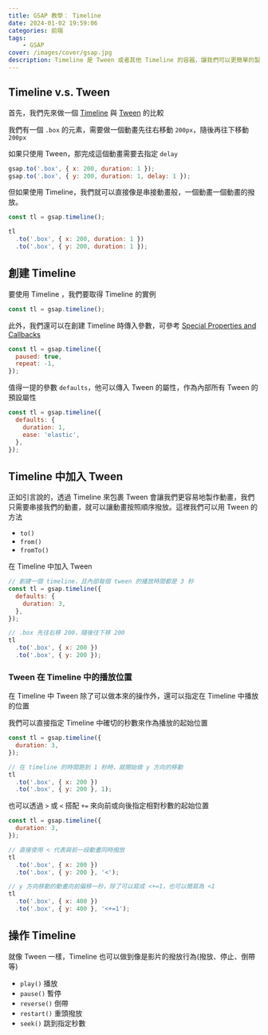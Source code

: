 ```yaml
---
title: GSAP 教學： Timeline
date: 2024-01-02 19:59:06
categories: 前端
tags:
    - GSAP
cover: /images/cover/gsap.jpg
description: Timeline 是 Tween 或者其他 Timeline 的容器，讓我們可以更簡單的製作複雜的動畫。舉例來說，如果沒有 Timeline 我們就只能用 Tween 上的 delay 屬性來決定動畫的先後，但透過 Timeline，我們就可以直接指定動畫的先後順序
---
```


## Timeline v.s. Tween

首先，我們先來做一個 [Timeline](https://gsap.com/docs/v3/GSAP/Timeline/) 與 [Tween](https://gsap.com/docs/v3/GSAP/Tween/) 的比較

我們有一個 `.box` 的元素，需要做一個動畫先往右移動 `200px`，隨後再往下移動 `200px`

如果只使用 Tween，那完成這個動畫需要去指定 `delay`

```javascript
gsap.to('.box', { x: 200, duration: 1 });
gsap.to('.box', { y: 200, duration: 1, delay: 1 });
```

但如果使用 Timeline，我們就可以直接像是串接動畫般，一個動畫一個動畫的撥放。

```javascript
const tl = gsap.timeline();

tl
  .to('.box', { x: 200, duration: 1 })
  .to('.box', { y: 200, duration: 1 });
```

## 創建 Timeline

要使用 Timeline ，我們要取得 Timeline 的實例

```javascript
const tl = gsap.timeline();
```

此外，我們還可以在創建 Timeline 時傳入參數，可參考 [Special Properties and Callbacks](https://gsap.com/docs/v3/GSAP/Timeline/#special-properties-and-callbacks)

```javascript
const tl = gsap.timeline({
  paused: true,
  repeat: -1,
});
```

值得一提的參數 `defaults`，他可以傳入 Tween 的屬性，作為內部所有 Tween 的預設屬性

```javascript
const tl = gsap.timeline({
  defaults: {
    duration: 1,
    ease: 'elastic',
  },
});
```

## Timeline 中加入 Tween

正如引言說的，透過 Timeline 來包裹 Tween 會讓我們更容易地製作動畫，我們只需要串接我們的動畫，就可以讓動畫按照順序撥放。這裡我們可以用 Tween 的方法

- `to()`
- `from()`
- `fromTo()`

在 Timeline 中加入 Tween

```javascript
// 創建一個 timeline，且內部每個 tween 的播放時間都是 3 秒
const tl = gsap.timeline({
  defaults: {
    duration: 3,
  },
});

// .box 先往右移 200，隨後往下移 200
tl
  .to('.box', { x: 200 })
  .to('.box', { y: 200 });
```

### Tween 在 Timeline 中的播放位置

在 Timeline 中 Tween 除了可以做本來的操作外，還可以指定在 Timeline 中播放的位置

我們可以直接指定 Timeline 中確切的秒數來作為播放的起始位置

```javascript
const tl = gsap.timeline({
  duration: 3,
});

// 在 timeline 的時間跑到 1 秒時，就開始做 y 方向的移動
tl
  .to('.box', { x: 200 })
  .to('.box', { y: 200 }, 1);
```

也可以透過 `>` 或 `<` 搭配 `+=` 來向前或向後指定相對秒數的起始位置

```javascript
const tl = gsap.timeline({
  duration: 3,
});

// 直接使用 < 代表與前一段動畫同時撥放
tl
  .to('.box', { x: 200 })
  .to('.box', { y: 200 }, '<');

// y 方向移動的動畫向前偏移一秒，除了可以寫成 <+=1，也可以簡寫為 <1
tl
  .to('.box', { x: 400 })
  .to('.box', { y: 400 }, '<+=1');
```

## 操作 Timeline

就像 Tween 一樣，Timeline 也可以做到像是影片的撥放行為(撥放、停止、倒帶等)

- `play()` 播放
- `pause()` 暫停
- `reverse()` 倒帶
- `restart()` 重頭撥放
- `seek()` 跳到指定秒數